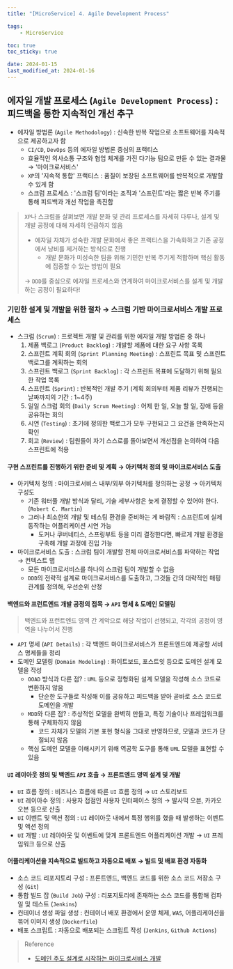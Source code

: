 ```yaml
---
title: "[MicroService] 4. Agile Development Process"

tags:
    - MicroService

toc: true
toc_sticky: true

date: 2024-01-15
last_modified_at: 2024-01-16
---
```


## 에자일 개발 프로세스 (```Agile Development Process```) : 피드백을 통한 지속적인 개선 추구

- 에자일 방법론 (```Agile Methodology```) : 신속한 반복 작업으로 소프트웨어를 지속적으로 제공하고자 함
  - ```CI/CD```, ```DevOps``` 등의 에자일 방법론 중심의 프랙티스
  - 효율적인 의사소통 구조와 협업 체계를 가진 다기능 팀으로 만듣 수 있는 결과물 → '마이크로서비스'
  - ```XP```의 '지속적 통합' 프랙티스 : 품질이 보장된 소프트웨어를 반복적으로 개발할 수 있게 함
  - 스크럼 프로세스 : '스크럼 팀'이라는 조직과 '스프린트'라는 짧은 반복 주기를 통해 피드백과 개선 작업을 촉진함

> ```XP```나 스크럼을 살펴보면 개발 문화 및 관리 프로세스를 자세히 다루나, 설계 및 개발 공정에 대해 자세히 언급하지 않음
>
> - 에자일 자체가 성숙한 개발 문화에서 좋은 프랙티스을 가속화하고 기존 공정에서 낭비를 제거하는 방식으로 진행
>   - 개발 문화가 미성숙한 팀을 위해 기민한 반복 주기게 적합하며 핵심 활동에 집중할 수 있는 방법이 필요
>
> → ```DDD```를 중심으로 에자일 프로세스와 연계하여 마이크로서비스를 설계 및 개발하는 공정이 필요하다!

### 기민한 설계 및 개발을 위한 절차 → 스크럼 기반 마이크로서비스 개발 프로세스

- 스크럼 (```Scrum```) : 프로젝트 개발 및 관리를 위한 에자일 개발 방법론 중 하나
  1. 제품 백로그 (```Product Backlog```) : 개발할 제품에 대한 요구 사항 목록
  2. 스프린트 계획 회의 (```Sprint Planning Meeting```) : 스프린트 목표 및 스프린트 백로그를 계획하는 회의
  3. 스프린트 백로그 (```Sprint Backlog```) : 각 스프린트 목표에 도달하기 위해 필요한 작업 목록
  4. 스프린트 (```Sprint```) : 반복적인 개발 주기 (계획 회의부터 제품 리뷰가 진행되는 날짜까지의 기간 : 1~4주)
  5. 일일 스크럼 회의 (```Daily Scrum Meeting```) : 어제 한 일, 오늘 할 일, 장애 등을 공유하는 회의
  6. 시연 (```Testing```) : 초기에 정의한 백로그가 모두 구현되고 그 요건을 만족하는지 확인
  7. 회고 (```Review```) : 팀원들이 자기 스스로를 돌아보면서 개선점을 논의하여 다음 스프린트에 적용

#### 구현 스프린트를 진행하기 위한 준비 및 계획 → 아키텍처 정의 및 마이크로서비스 도출

- 아키텍처 정의 : 마이크로서비스 내부/외부 아키텍처를 정의하는 공정 → 아키텍처 구성도
  - 기존 워터풀 개발 방식과 달리, 기술 세부사항은 늦게 결정할 수 있어야 한다. (```Robert C. Martin```)
  - 그러나 최소한의 개발 및 테스팅 환경을 준비하는 게 바람직 : 스프린트에 실제 동작하는 어플리케이션 시연 가능
    - 도커나 쿠버네티스, 스프링부트 등을 미리 결정한다면, 빠르게 개발 환경을 구축해 개발 과정에 진입 가능
- 마이크로서비스 도출 : 스크럼 팀이 개발할 전체 마이크로서비스를 파악하는 작업 → 컨텍스트 맵
  - 모든 마이크로서비스를 하나의 스크럼 팀이 개발할 수 없음
  -  ```DDD```의 전략적 설계로 마이크로서비스를 도출하고, 그것들 간의 대략적인 매핑 관계를 정의해, 우선순위 산정

#### 백엔드와 프런트엔드 개발 공정의 접목 → ```API``` 명세 & 도메인 모델링

> 백엔드와 프런트엔드 영역 간 계악으로 해당 작업이 선행되고, 각각의 공정이 영역을 나누어서 진행

- ```API``` 명세 (```API Details```) : 각 백엔드 마이크로서비스가 프론트엔드에 제공할 서비스 명제들을 정리
- 도메인 모델링 (```Domain Modeling```) : 화이트보드, 포스트잇 등으로 도메인 설계 모델을 작성
  - ```OOAD``` 방식과 다른 점? : ```UML``` 등으로 정형화된 설계 모델을 작성해 소스 코드로 변환하지 않음
    - 단순한 도구들로 작성해 이를 공유하고 피드백을 받아 곧바로 소스 코드로 도메인을 개발
  - ```MDD```와 다른 점? : 추상적인 모델을 완벽히 만들고, 특정 기술이나 프레임워크를 통해 구체화하지 않음
    - 코드 자체가 모델의 기본 표현 형식을 그대로 반영하므로, 모델과 코드가 단절되지 않음
  - 핵심 도메인 모델을 이해시키기 위해 역공학 도구를 통해 ```UML``` 모델을 표현할 수 있음

#### ```UI``` 레이아웃 정의 및 백엔드 ```API``` 호출 → 프론트엔드 영역 설계 및 개발

- ```UI``` 흐름 정의 : 비즈니스 흐름에 따른 ```UI``` 흐름 정의 → ```UI``` 스토리보드
- ```UI``` 레이아수 정의 : 사용자 접점인 사용자 인터페이스 정의 → 발사믹 오븐, 카카오 오븐 등으로 산출
- ```UI``` 이벤트 및 액션 정의 : ```UI``` 레이아웃 내에서 특정 행위를 했을 때 발생하는 이벤트 및 액션 정의
- ```UI``` 개발 : ```UI``` 레아아웃 및 이벤트에 맞게 프론트엔드 어플리케이션 개발 → ```UI``` 프레임워크 등으로 산출

#### 어플리케이션을 지속적으로 빌드하고 자동으로 배포 → 빌드 및 배포 환경 자동화

- 소스 코드 리포지토리 구성 : 프론트엔드, 백엔드 코드를 위한 소스 코드 저장소 구성 (```Git```)
- 통합 빌드 잡 (```Build Job```) 구성 : 리포지토리에 존재하는 소스 코드를 통합해 컴파일 및 테스트 (```Jenkins```)
- 컨테이너 생성 파일 생성 : 컨테이너 배포 환경에서 운영 체제, ```WAS```, 어플리케이션을 묶어 이미지 생성 (```Dockerfile```)
- 배포 스크립트 : 자동으로 배포되는 스크립트 작성 (```Jenkins```, ```Github Actions```)

> Reference
>
> - <a href="https://www.aladin.co.kr/m/mproduct.aspx?ItemId=285280054">도메인 주도 설계로 시작하는 마이크로서비스 개발</a>